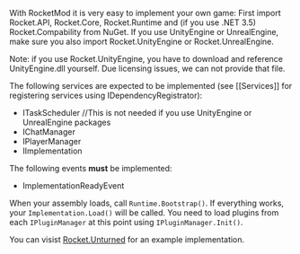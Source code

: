 With RocketMod it is very easy to implement your own game:
First import Rocket.API, Rocket.Core, Rocket.Runtime and (if you use .NET 3.5) Rocket.Compability from NuGet.
If you use UnityEngine or UnrealEngine, make sure you also import Rocket.UnityEngine or Rocket.UnrealEngine.

Note: if you use Rocket.UnityEngine, you have to download and reference UnityEngine.dll yourself. Due licensing issues, we can not provide that file.

The following services are expected to be implemented (see [[Services]] for registering services using IDependencyRegistrator):
* ITaskScheduler //This is not needed if you use UnityEngine or UnrealEngine packages
* IChatManager
* IPlayerManager
* IImplementation

The following events **must** be implemented:
* ImplementationReadyEvent

When your assembly loads, call `Runtime.Bootstrap()`. If everything works, your `Implementation.Load()` will be called.
You need to load plugins from each `IPluginManager` at this point using `IPluginManager.Init()`.

You can visist [Rocket.Unturned](https://github.com/RocketMod/Rocket.Unturned) for an example implementation.
